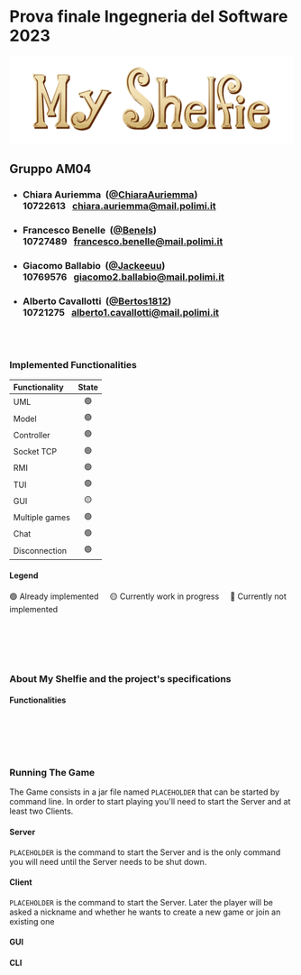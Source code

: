 # Prova finale Ingegneria del Software 2023

![alt text](src/main/resources/Images/LogoWide.png)


## Gruppo AM04

- ###  Chiara Auriemma &nbsp;([@ChiaraAuriemma](https://github.com/ChiaraAuriemma))<br> 10722613&nbsp;&nbsp; chiara.auriemma@mail.polimi.it

- ###  Francesco Benelle &nbsp;([@Benels](https://github.com/Benels))<br> 10727489&nbsp;&nbsp; francesco.benelle@mail.polimi.it

- ###  Giacomo Ballabio &nbsp;([@Jackeeuu](https://github.com/jakeeuu))<br> 10769576&nbsp;&nbsp; giacomo2.ballabio@mail.polimi.it

- ###  Alberto Cavallotti &nbsp;([@Bertos1812](https://github.com/Bertos1812))<br>  10721275&nbsp;&nbsp; alberto1.cavallotti@mail.polimi.it


<br><br>

### Implemented Functionalities

| Functionality  |                       State                        |
|:---------------|:--------------------------------------------------:|
| UML            | 🟢 |
| Model          | 🟢 |
| Controller     | 🟢 |
| Socket TCP     | 🟢 |
| RMI            | 🟢 |
| TUI            | 🟢 |
| GUI            | 🟡 |
| Multiple games | 🟢 |
| Chat           | 🟢 |
| Disconnection  | 🟢 |


#### Legend
🟢 Already implemented &nbsp;&nbsp;&nbsp;&nbsp;🟡 Currently work in progress&nbsp;&nbsp;&nbsp;&nbsp; 🔴  Currently not implemented

<br><br>
<br><br>

### About My Shelfie and the project's specifications
#### Functionalities

<br><br>
<br><br>

### Running The Game
The Game consists in a jar file named <code>PLACEHOLDER</code> that can be started by command line. In order to start playing you'll need to start the Server and at least two Clients.
#### Server
<code>PLACEHOLDER</code> is the command to start the Server and is the only command you will need until the Server needs to be shut down.
#### Client
<code>PLACEHOLDER</code> is the command to start the Server. Later the player will be asked a nickname and whether he wants to create a new game or join an existing one
#### GUI
#### CLI


